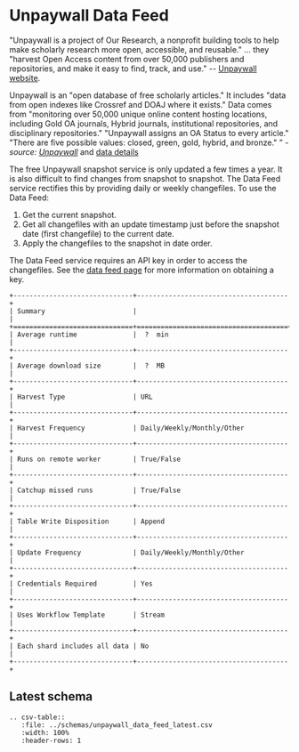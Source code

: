 # Unpaywall Data Feed

"Unpaywall is a project of Our Research, a nonprofit building tools to help make scholarly
research more open, accessible, and reusable." ... they "harvest Open Access content from
over 50,000 publishers and repositories, and make it easy to find, track, and use."
-- [Unpaywall website](https://unpaywall.org/).

Unpaywall is an "open database of free scholarly articles." It includes "data from open indexes like Crossref 
and DOAJ where it exists." Data comes from "monitoring over 50,000 unique online content hosting locations, 
including Gold OA journals, Hybrid journals, institutional repositories, and disciplinary repositories." 
"Unpaywall assigns an OA Status to every article." "There are five possible values: closed, green, gold, 
hybrid, and bronze."
” _- source: [Unpaywall](https://unpaywall.org/)_ 
and [data details](https://unpaywall.org/data-format)

The free Unpaywall snapshot service is only updated a few times a year.  It is also difficult to find changes
from snapshot to snapshot. The Data Feed service rectifies this by providing daily or weekly changefiles.
To use the Data Feed:
1. Get the current snapshot.
2. Get all changefiles with an update timestamp just before the snapshot date (first changefile) to the current date.
3. Apply the changefiles to the snapshot in date order.

The Data Feed service requires an API key in order to access the changefiles.  See the [data feed page](https://unpaywall.org/products/data-feed)
for more information on obtaining a key.


 ```eval_rst
+------------------------------+--------------------------------------+
| Summary                      |                                      |
+==============================+======================================+
| Average runtime              |  ?  min                              |
+------------------------------+--------------------------------------+
| Average download size        |  ?  MB                               |
+------------------------------+--------------------------------------+
| Harvest Type                 | URL                                  |
+------------------------------+--------------------------------------+
| Harvest Frequency            | Daily/Weekly/Monthly/Other           |
+------------------------------+--------------------------------------+
| Runs on remote worker        | True/False                           |
+------------------------------+--------------------------------------+
| Catchup missed runs          | True/False                           |
+------------------------------+--------------------------------------+
| Table Write Disposition      | Append                               |
+------------------------------+--------------------------------------+
| Update Frequency             | Daily/Weekly/Monthly/Other           |
+------------------------------+--------------------------------------+
| Credentials Required         | Yes                                  |
+------------------------------+--------------------------------------+
| Uses Workflow Template       | Stream                               |
+------------------------------+--------------------------------------+
| Each shard includes all data | No                                   |
+------------------------------+--------------------------------------+
```

## Latest schema
``` eval_rst
.. csv-table::
   :file: ../schemas/unpaywall_data_feed_latest.csv
   :width: 100%
   :header-rows: 1
```